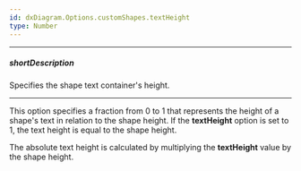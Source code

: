 ```yaml
---
id: dxDiagram.Options.customShapes.textHeight
type: Number
---
```

---
##### shortDescription
Specifies the shape text container's height.

---
This option specifies a fraction from 0 to 1 that represents the height of a shape's text in relation to the shape height. If the **textHeight** option is set to 1, the text height is equal to the shape height.

The absolute text height is calculated by multiplying the **textHeight** value by the shape height.

